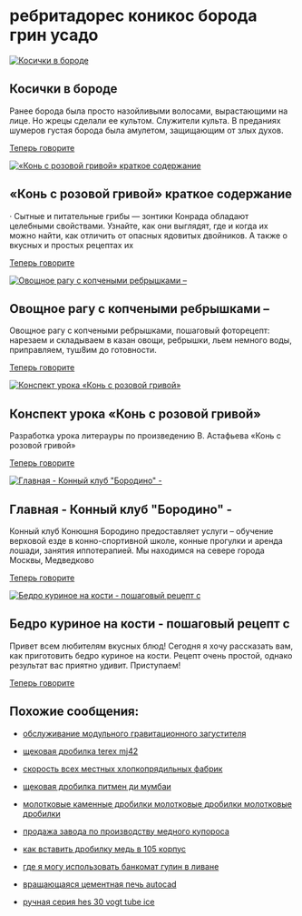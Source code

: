 # ребритадорес коникос борода грин усадо
<a href="https://mnn.zoosnet.net/LR/Chatpre.aspx?id=MNN94995150&p=https://ateliertankink.nl/" target="_blank">![Косички в бороде](https://github.com/aggregatecrushing/img/raw/main/618.jpg)</a>
## Косички в бороде
Ранее борода была просто назойливыми волосами, вырастающими на лице. Но жрецы сделали ее культом. Служители культа. В преданиях шумеров густая борода была амулетом, защищающим от злых духов.
<a href="https://mnn.zoosnet.net/LR/Chatpre.aspx?id=MNN94995150&p=https://ateliertankink.nl/" target="_blank">Теперь говорите</a>
<a href="https://mnn.zoosnet.net/LR/Chatpre.aspx?id=MNN94995150&p=https://ateliertankink.nl/" target="_blank">![«Конь с розовой гривой» краткое содержание ](https://github.com/aggregatecrushing/img/raw/main/562.jpg)</a>
## «Конь с розовой гривой» краткое содержание 
· Сытные и питательные грибы — зонтики Конрада обладают целебными свойствами. Узнайте, как они выглядят, где и когда их можно найти, как отличить от опасных ядовитых двойников. А также о вкусных и простых рецептах их 
<a href="https://mnn.zoosnet.net/LR/Chatpre.aspx?id=MNN94995150&p=https://ateliertankink.nl/" target="_blank">Теперь говорите</a>
<a href="https://mnn.zoosnet.net/LR/Chatpre.aspx?id=MNN94995150&p=https://ateliertankink.nl/" target="_blank">![Овощное рагу с копчеными ребрышками – ](https://github.com/aggregatecrushing/img/raw/main/69.jpg)</a>
## Овощное рагу с копчеными ребрышками – 
Овощное рагу с копчеными ребрышками, пошаговый фоторецепт: нарезаем и складываем в казан овощи, ребрышки, льем немного воды, приправляем, туш8им до готовности.
<a href="https://mnn.zoosnet.net/LR/Chatpre.aspx?id=MNN94995150&p=https://ateliertankink.nl/" target="_blank">Теперь говорите</a>
<a href="https://mnn.zoosnet.net/LR/Chatpre.aspx?id=MNN94995150&p=https://ateliertankink.nl/" target="_blank">![Конспект урока «Конь с розовой гривой»](https://github.com/aggregatecrushing/img/raw/main/370.jpg)</a>
## Конспект урока «Конь с розовой гривой»
Разработка урока литерауры по произведению В. Астафьева «Конь с розовой гривой»
<a href="https://mnn.zoosnet.net/LR/Chatpre.aspx?id=MNN94995150&p=https://ateliertankink.nl/" target="_blank">Теперь говорите</a>
<a href="https://mnn.zoosnet.net/LR/Chatpre.aspx?id=MNN94995150&p=https://ateliertankink.nl/" target="_blank">![Главная - Конный клуб "Бородино" - ](https://github.com/aggregatecrushing/img/raw/main/451.jpg)</a>
## Главная - Конный клуб "Бородино" - 
Конный клуб Конюшня Бородино предоставляет услуги – обучение верховой езде в конно-спортивной школе, конные прогулки и аренда лошади, занятия иппотерапией. Мы находимся на севере города Москвы, Медведково 
<a href="https://mnn.zoosnet.net/LR/Chatpre.aspx?id=MNN94995150&p=https://ateliertankink.nl/" target="_blank">Теперь говорите</a>
<a href="https://mnn.zoosnet.net/LR/Chatpre.aspx?id=MNN94995150&p=https://ateliertankink.nl/" target="_blank">![Бедро куриное на кости - пошаговый рецепт с ](https://github.com/aggregatecrushing/img/raw/main/97.jpg)</a>
## Бедро куриное на кости - пошаговый рецепт с 
Привет всем любителям вкусных блюд! Сегодня я хочу рассказать вам, как приготовить бедро куриное на кости. Рецепт очень простой, однако результат вас приятно удивит. Приступаем!
<a href="https://mnn.zoosnet.net/LR/Chatpre.aspx?id=MNN94995150&p=https://ateliertankink.nl/" target="_blank">Теперь говорите</a>
## Похожие сообщения:
* [обслуживание модульного гравитационного загустителя](%D0%BE%D0%B1%D1%81%D0%BB%D1%83%D0%B6%D0%B8%D0%B2%D0%B0%D0%BD%D0%B8%D0%B5%20%D0%BC%D0%BE%D0%B4%D1%83%D0%BB%D1%8C%D0%BD%D0%BE%D0%B3%D0%BE%20%D0%B3%D1%80%D0%B0%D0%B2%D0%B8%D1%82%D0%B0%D1%86%D0%B8%D0%BE%D0%BD%D0%BD%D0%BE%D0%B3%D0%BE%20%D0%B7%D0%B0%D0%B3%D1%83%D1%81%D1%82%D0%B8%D1%82%D0%B5%D0%BB%D1%8F.md)
* [щековая дробилка terex mj42](%D1%89%D0%B5%D0%BA%D0%BE%D0%B2%D0%B0%D1%8F%20%D0%B4%D1%80%D0%BE%D0%B1%D0%B8%D0%BB%D0%BA%D0%B0%20terex%20mj42.md)
* [скорость всех местных хлопкопрядильных фабрик](%D1%81%D0%BA%D0%BE%D1%80%D0%BE%D1%81%D1%82%D1%8C%20%D0%B2%D1%81%D0%B5%D1%85%20%D0%BC%D0%B5%D1%81%D1%82%D0%BD%D1%8B%D1%85%20%D1%85%D0%BB%D0%BE%D0%BF%D0%BA%D0%BE%D0%BF%D1%80%D1%8F%D0%B4%D0%B8%D0%BB%D1%8C%D0%BD%D1%8B%D1%85%20%D1%84%D0%B0%D0%B1%D1%80%D0%B8%D0%BA.md)
* [щековая дробилка питмен ди мумбаи](%D1%89%D0%B5%D0%BA%D0%BE%D0%B2%D0%B0%D1%8F%20%D0%B4%D1%80%D0%BE%D0%B1%D0%B8%D0%BB%D0%BA%D0%B0%20%D0%BF%D0%B8%D1%82%D0%BC%D0%B5%D0%BD%20%D0%B4%D0%B8%20%D0%BC%D1%83%D0%BC%D0%B1%D0%B0%D0%B8.md)
* [молотковые каменные дробилки молотковые дробилки молотковые дробилки](%D0%BC%D0%BE%D0%BB%D0%BE%D1%82%D0%BA%D0%BE%D0%B2%D1%8B%D0%B5%20%D0%BA%D0%B0%D0%BC%D0%B5%D0%BD%D0%BD%D1%8B%D0%B5%20%D0%B4%D1%80%D0%BE%D0%B1%D0%B8%D0%BB%D0%BA%D0%B8%20%D0%BC%D0%BE%D0%BB%D0%BE%D1%82%D0%BA%D0%BE%D0%B2%D1%8B%D0%B5%20%D0%B4%D1%80%D0%BE%D0%B1%D0%B8%D0%BB%D0%BA%D0%B8%20%D0%BC%D0%BE%D0%BB%D0%BE%D1%82%D0%BA%D0%BE%D0%B2%D1%8B%D0%B5%20%D0%B4%D1%80%D0%BE%D0%B1%D0%B8%D0%BB%D0%BA%D0%B8.md)
* [продажа завода по производству медного купороса](%D0%BF%D1%80%D0%BE%D0%B4%D0%B0%D0%B6%D0%B0%20%D0%B7%D0%B0%D0%B2%D0%BE%D0%B4%D0%B0%20%D0%BF%D0%BE%20%D0%BF%D1%80%D0%BE%D0%B8%D0%B7%D0%B2%D0%BE%D0%B4%D1%81%D1%82%D0%B2%D1%83%20%D0%BC%D0%B5%D0%B4%D0%BD%D0%BE%D0%B3%D0%BE%20%D0%BA%D1%83%D0%BF%D0%BE%D1%80%D0%BE%D1%81%D0%B0.md)
* [как вставить дробилку медь в 105 корпус](%D0%BA%D0%B0%D0%BA%20%D0%B2%D1%81%D1%82%D0%B0%D0%B2%D0%B8%D1%82%D1%8C%20%D0%B4%D1%80%D0%BE%D0%B1%D0%B8%D0%BB%D0%BA%D1%83%20%D0%BC%D0%B5%D0%B4%D1%8C%20%D0%B2%20105%20%D0%BA%D0%BE%D1%80%D0%BF%D1%83%D1%81.md)
* [где я могу использовать банкомат гулин в ливане](%D0%B3%D0%B4%D0%B5%20%D1%8F%20%D0%BC%D0%BE%D0%B3%D1%83%20%D0%B8%D1%81%D0%BF%D0%BE%D0%BB%D1%8C%D0%B7%D0%BE%D0%B2%D0%B0%D1%82%D1%8C%20%D0%B1%D0%B0%D0%BD%D0%BA%D0%BE%D0%BC%D0%B0%D1%82%20%D0%B3%D1%83%D0%BB%D0%B8%D0%BD%20%D0%B2%20%D0%BB%D0%B8%D0%B2%D0%B0%D0%BD%D0%B5.md)
* [вращающаяся цементная печь autocad](%D0%B2%D1%80%D0%B0%D1%89%D0%B0%D1%8E%D1%89%D0%B0%D1%8F%D1%81%D1%8F%20%D1%86%D0%B5%D0%BC%D0%B5%D0%BD%D1%82%D0%BD%D0%B0%D1%8F%20%D0%BF%D0%B5%D1%87%D1%8C%20autocad.md)
* [ручная серия hes 30 vogt tube ice](%D1%80%D1%83%D1%87%D0%BD%D0%B0%D1%8F%20%D1%81%D0%B5%D1%80%D0%B8%D1%8F%20hes%2030%20vogt%20tube%20ice.md)
